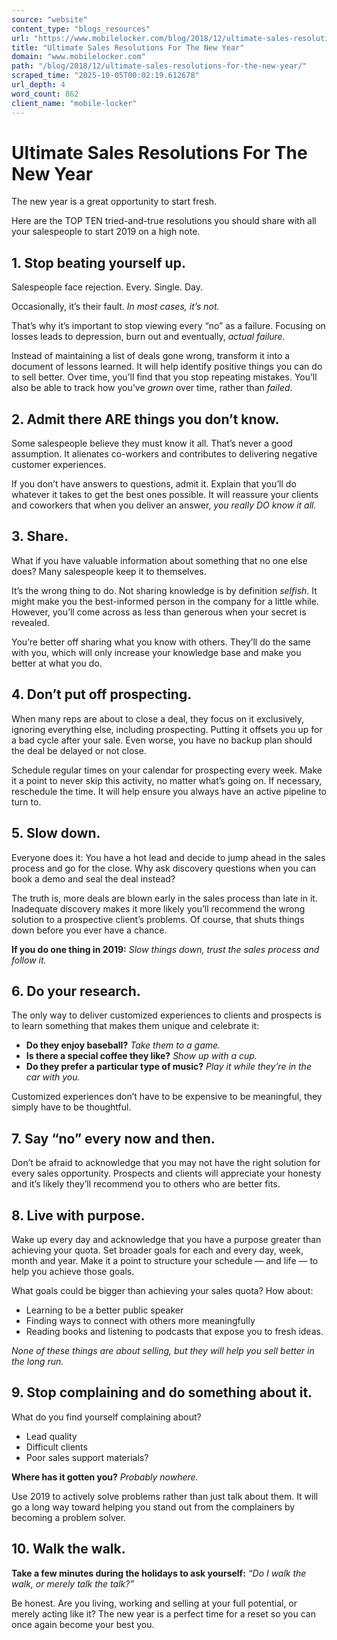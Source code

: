 ```yaml
---
source: "website"
content_type: "blogs_resources"
url: "https://www.mobilelocker.com/blog/2018/12/ultimate-sales-resolutions-for-the-new-year/"
title: "Ultimate Sales Resolutions For The New Year"
domain: "www.mobilelocker.com"
path: "/blog/2018/12/ultimate-sales-resolutions-for-the-new-year/"
scraped_time: "2025-10-05T00:02:19.612678"
url_depth: 4
word_count: 862
client_name: "mobile-locker"
---
```


# Ultimate Sales Resolutions For The New Year

The new year is a great opportunity to start fresh.

Here are the TOP TEN tried-and-true resolutions you should share with all your salespeople to start 2019 on a high note.

## 1. Stop beating yourself up.

Salespeople face rejection. Every. Single. Day.

Occasionally, it’s their fault. _In most cases, it’s not._

That’s why it’s important to stop viewing every “no” as a failure. Focusing on losses leads to depression, burn out and eventually, _actual failure._

Instead of maintaining a list of deals gone wrong, transform it into a document of lessons learned. It will help identify positive things you can do to sell better. Over time, you’ll find that you stop repeating mistakes. You’ll also be able to track how you’ve _grown_ over time, rather than _failed_.

## 2. Admit there ARE things you don’t know.

Some salespeople believe they must know it all. That’s never a good assumption. It alienates co-workers and contributes to delivering negative customer experiences.

If you don’t have answers to questions, admit it. Explain that you’ll do whatever it takes to get the best ones possible. It will reassure your clients and coworkers that when you deliver an answer, _you really DO know it all._

## 3. Share.

What if you have valuable information about something that no one else does? Many salespeople keep it to themselves.

It’s the wrong thing to do. Not sharing knowledge is by definition _selfish_. It might make you the best-informed person in the company for a little while. However, you’ll come across as less than generous when your secret is revealed.

You’re better off sharing what you know with others. They’ll do the same with you, which will only increase your knowledge base and make you better at what you do.

## 4. Don’t put off prospecting.

When many reps are about to close a deal, they focus on it exclusively, ignoring everything else, including prospecting. Putting it offsets you up for a bad cycle after your sale. Even worse, you have no backup plan should the deal be delayed or not close.

Schedule regular times on your calendar for prospecting every week. Make it a point to never skip this activity, no matter what’s going on. If necessary, reschedule the time. It will help ensure you always have an active pipeline to turn to.

## 5. Slow down.

Everyone does it: You have a hot lead and decide to jump ahead in the sales process and go for the close. Why ask discovery questions when you can book a demo and seal the deal instead?

The truth is, more deals are blown early in the sales process than late in it. Inadequate discovery makes it more likely you’ll recommend the wrong solution to a prospective client’s problems. Of course, that shuts things down before you ever have a chance.

**If you do one thing in 2019:** _Slow things down, trust the sales process and follow it._

## 6. Do your research.

The only way to deliver customized experiences to clients and prospects is to learn something that makes them unique and celebrate it:

* **Do they enjoy baseball?** _Take them to a game._
* **Is there a special coffee they like?** _Show up with a cup._
* **Do they prefer a particular type of music?** _Play it while they’re in the car with you._

Customized experiences don’t have to be expensive to be meaningful, they simply have to be thoughtful.

## 7. Say “no” every now and then.

Don’t be afraid to acknowledge that you may not have the right solution for every sales opportunity. Prospects and clients will appreciate your honesty and it’s likely they’ll recommend you to others who are better fits.

## 8. Live with purpose.

Wake up every day and acknowledge that you have a purpose greater than achieving your quota. Set broader goals for each and every day, week, month and year. Make it a point to structure your schedule — and life — to help you achieve those goals.

What goals could be bigger than achieving your sales quota? How about:

* Learning to be a better public speaker
* Finding ways to connect with others more meaningfully
* Reading books and listening to podcasts that expose you to fresh ideas.

_None of these things are about selling, but they will help you sell better in the long run._

## 9. Stop complaining and do something about it.

What do you find yourself complaining about?

* Lead quality
* Difficult clients
* Poor sales support materials?

**Where has it gotten you?** _Probably nowhere._

Use 2019 to actively solve problems rather than just talk about them. It will go a long way toward helping you stand out from the complainers by becoming a problem solver.

## 10. Walk the walk.

**Take a few minutes during the holidays to ask yourself:** _“Do I walk the walk, or merely talk the talk?”_

Be honest. Are you living, working and selling at your full potential, or merely acting like it? The new year is a perfect time for a reset so you can once again become your best you.